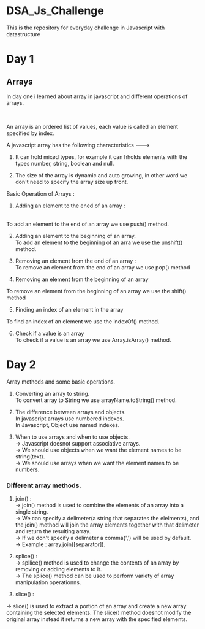 # DSA_Js_Challenge
This is the repository for everyday challenge in Javascript with datastructure

# Day 1 <br>
## Arrays
In day one i learned about array in javascript and different operations of arrays.

<br>

An array is an ordered list of values, each value is called an element specified by index. <br>

A javascript array has the following characteristics ---> <br>
1. It can hold mixed types, for example it can hholds elements with the types number, string, boolean and null. <br>

2. The size of the array is dynamic and auto growing, in other word we don't need to specify the array size up front.<br>

Basic Operation of Arrays : <br>

1. Adding an element to the ened of an array :
<br>
To add an element to the end of an array we use push() method.
<br>

2. Adding an element to the beginning of an array.<br>
To add an element to the beginning of an arra we use the unshift() method.<br>

3. Removing an element from the end of an array :<br>
To remove an element from the end of an array we use pop() method<br>

4. Removing an element from the beginning of an array<br>

To remove an element from the beginning of an array we use the shift() method<br>

5. Finding an index of an element in the array<br>

To find an index of an element we use the indexOf() method.<br>

6. Check if a value is an array <br>
To check if a value is an array we use Array.isArray() method.<br>



# Day 2 <br>
Array methods and some basic operations.<br>

1. Converting an array to string.<br>
To convert array to String we use arrayName.toString() method.<br>

2. The difference between arrays and objects.<br>
In javascript arrays use numbered indexes.<br>
In Javascript, Object use named indexes.<br>

3. When to use arrays and when to use objects.<br>
-> Javascript doesnot support associative arrays.<br>
-> We should use objects when we want the element names to be string(text).<br>
-> We should use arrays when we want the element names to be numbers.<br>

### Different array methods. <br>
1. join() : <br>
-> join() method is used to combine the elements of an array into a single string.<br>
-> We can specify a delimeter(a string that separates the elelments), and the join() method will join the array elements together with that delimeter and return the resulting array.<br>
-> If we don't specify a delimeter a comma(',') will be used by default.<br>
-> Example : array.join([separator]).<br>

2. splice() : <br>
-> spllice() method is used to change the contents of an array by removing or adding elements to it.<br>
-> The splice() method can be used to perform variety of array manipulation operationns.<br>

3. slice() : <br>

-> slice() is used to extract a portion of an array and create a new array containing the selected elements. The slice() method doesnot modify the original array instead it returns a new array with the specified elements. 



